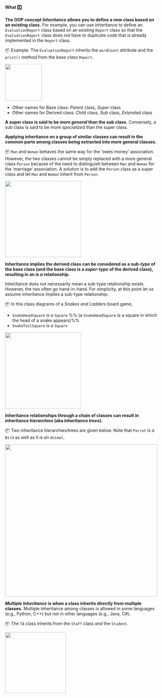 <link rel="stylesheet" href="{{baseUrl}}/css/textbook.css">

<div class="website-content">

<div id="title">

#### What :one:

</div>

<div id="body">

**The OOP concept _Inheritance_ allows you to define a new class based on an existing class.** For example, you can use inheritance to define an `EvaluationReport` class based on an existing `Report` class so that the `EvaluationReport` class does not have to duplicate code that is already implemented in the `Report` class. 

<dynamic-panel src="../../../uml/classDiagrams/classInheritance/what/full.md#title-and-body" boilerplate header="{{glyphicon_education}} UML → Class Diagrams → Inheritance" expanded/>

<p/>

<tip-box>

:package: Example: The `EvaluationReport` inherits the `wordCount` attribute and the `print()` method from the _base class_ `Report`.

<img src="{{baseUrl}}/oopDesign/inheritance/what/images/report.png" height="120" />
<p/>

</tip-box>

* Other names for Base class: _Parent_ class, _Super_ class
* Other names for Derived class: _Child_ class, _Sub_ class, _Extended_ class

**A super class is said to be _more general_ than the sub class.** Conversely, a sub class is said to be more _specialized_ than the super class.

**Applying inheritance on a group of similar classes can result in the common parts among classes being extracted into more general classes.** 

<tip-box>

:package: `Man` and `Woman` behaves the same way for the 'owes money' association. However, the two classes cannot be simply replaced with a more general class `Person` because of the need to distinguish between `Man` and `Woman` for the ‘marriage’ association. A solution is to add the `Person` class as a super class and let `Man` and `Woman` inherit from `Person`.

<img src="{{baseUrl}}/oopDesign/inheritance/what/images/manWoman.png" height="250" />
<p/>

</tip-box>

**Inheritance implies the derived class can be considered as a _sub-type_ of the base class (and the base class is a _super-type_ of the derived class), resulting in an _is a_ relationship.**  

<tip-box type="info">

Inheritance does not necessarily mean a sub-type relationship exists. However, the two often go hand-in-hand. For simplicity, at this point let us assume inheritance implies a sub-type relationship.

</tip-box>

<tip-box>

:package: In this class diagrams of a _Snakes and Ladders_ board game,
* `SnakeHeadSquare` _is a_ `Square` %%&nbsp;(a `SnakeHeadSquare` is a square in which the head of a snake appears)%%
* `SnakeTailSquare` _is a_ `Square`

<img src="{{baseUrl}}/oopDesign/inheritance/what/images/boardSquare.png" height="250" />
<p/>

</tip-box>

**Inheritance relationships through a chain of classes can result in inheritance _hierarchies_ (aka inheritance _trees_).**


<tip-box>

:package: Two inheritance hierarchies/trees are given below. Note that `Parrot` _is a_ `Bird` as well as it _is an_ `Animal`. 

<img src="{{baseUrl}}/oopDesign/inheritance/what/images/inheritanceTreesExamples.png" width="500" />
<p/>

</tip-box>

**_Multiple Inheritance_ is when a class inherits _directly_ from multiple classes.** Multiple inheritance among classes is allowed in some languages (e.g., Python, C++) but not in other languages (e.g., Java, C#).

<tip-box>

:package: The `TA` class inherits from the `Staff` class _and_ the `Student`.

<img src="{{baseUrl}}/oopDesign/inheritance/what/images/studentStaff.png" height="200" />
<p/>

</tip-box>

</div>

<div id="extras">
</div>

</div>
